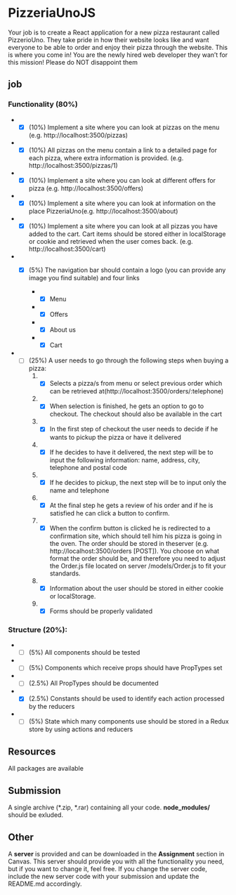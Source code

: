 # PizzeriaUnoJS
Your job is to create a React application for a new pizza restaurant called PizzerioUno. They take pride in how their website looks like and want everyone to be able to order and enjoy their pizza through the website. This is where you come in! You are the newly hired web developer they wan’t for this mission! Please do NOT disappoint them

## job

### Functionality (80%)

* - [x] (10%) Implement a site where you can look at pizzas on the menu (e.g. http://localhost:3500/pizzas)

* - [x] (10%) All pizzas on the menu contain a link to a detailed page for each pizza, where extra information is provided. (e.g. http://localhost:3500/pizzas/1)

* - [x] (10%) Implement a site where you can look at different offers for pizza (e.g. http://localhost:3500/offers)

* - [x] (10%) Implement a site where you can look at information on the place PizzeriaUno(e.g. http://localhost:3500/about)

* - [x] (10%) Implement a site where you can look at all pizzas you have added to the cart. Cart items should be stored either in localStorage or cookie and retrieved when the user comes back. (e.g. http://localhost:3500/cart)

* - [x] (5%) The navigation bar should contain a logo (you can provide any image you find suitable) and four links

    * - [x] Menu

    * - [x] Offers

    * - [x] About us

    * - [x] Cart

* - [ ] (25%) A user needs to go through the following steps when buying a pizza:
    1. - [x] Selects a pizza/s from menu or select previous order which can be retrieved at(http://localhost:3500/orders/:telephone)
    1. - [x] When selection is finished, he gets an option to go to checkout. The checkout should also be available in the cart
    1. - [x] In the first step of checkout the user needs to decide if he wants to pickup the pizza or have it delivered
    1. - [x] If he decides to have it delivered, the next step will be to input the following information: name, address, city, telephone and postal code 
    1. - [x] If he decides to pickup, the next step will be to input only the name and telephone
    1. - [x] At the final step he gets a review of his order and if he is satisfied he can click a button to confirm.
    1. - [x] When the confirm button is clicked he is redirected to a confirmation site, which should tell him his pizza is going in the oven. The order should be stored in theserver (e.g. http://localhost:3500/orders [POST]). You choose on what format the order should be, and therefore you need to adjust the Order.js file located on server /models/Order.js to fit your standards.
    1. - [x] Information about the user should be stored in either cookie or localStorage.
    1. - [x] Forms should be properly validated

### Structure (20%): 
* - [ ] (5%) All components should be tested
* - [ ] (5%) Components which receive props should have PropTypes set
* - [ ] (2.5%) All PropTypes should be documented
* - [x] (2.5%) Constants should be used to identify each action processed by the reducers
* - [ ] (5%) State which many components use should be stored in a Redux store by using actions and reducers

## Resources
All packages are available
## Submission
A single archive (*.zip, *.rar) containing all your code. **node_modules/** should be exluded.
## Other
A **server** is provided and can be downloaded in the **Assignment** section in Canvas. This server
should provide you with all the functionality you need, but if you want to change it, feel free. If you
change the server code, include the new server code with your submission and update the
README.md accordingly.
